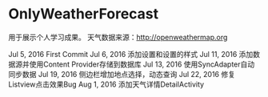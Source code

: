 # OnlyWeatherForecast
用于展示个人学习成果。
天气数据来源：http://openweathermap.org

Jul 5, 2016 First Commit
Jul 6, 2016 添加设置和设置的样式
Jul 11, 2016 添加数据源并使用Content Provider存储到数据库
Jul 13, 2016 使用SyncAdapter自动同步数据
Jul 19, 2016 侧边栏增加地点选择，动态查询
Jul 22, 2016 修复Listview点击效果Bug
Aug 1, 2016 添加天气详情DetailActivity